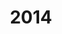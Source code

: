 ---
title: "2014"
collection: publications
permalink: /publication/2010-10-01-paper
excerpt: "<br/><img src='/images/2014-2.png' alt='www' width='300' height='200' style='float:left'>"
paperurl: 'https://link.springer.com/article/10.1007/s12206-014-0604-6'
citation: 'Weiming Wang, Xiuping Liu and Ligang Liu. (2014). &quot;Upright Orientation of 3D Shapes via Tensor Rank Minimization.&quot; <i>Journal of Mechanical Science and Technology (Proc. ACDDE)</i>. 2014, 28(7):2469-2477.'
---